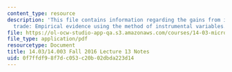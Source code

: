 ```yaml
---
content_type: resource
description: 'This file contains information regarding the gains from international
  trade: Empirical evidence using the method of instrumental variables.'
file: https://ol-ocw-studio-app-qa.s3.amazonaws.com/courses/14-03-microeconomic-theory-and-public-policy-fall-2016/0f7ffdf98f7dc053c20b02dbda223d14_MIT14_03F16_lec13.pdf
file_type: application/pdf
resourcetype: Document
title: 14.03/14.003 Fall 2016 Lecture 13 Notes
uid: 0f7ffdf9-8f7d-c053-c20b-02dbda223d14
---
```

